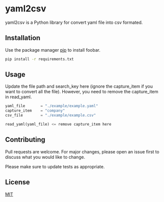 # yaml2csv

yaml2csv is a Python library for convert yaml file into csv formated.

## Installation

Use the package manager [pip](https://pip.pypa.io/en/stable/) to install foobar.

```bash
pip install -r requirements.txt
```

## Usage

Update the file path and search_key here (ignore the capture_item if you want to convert all the file). However, you need to remove the capture_item in read_yaml.
```python
yaml_file       = "./example/example.yaml"
capture_item    = "company"
csv_file        = "./example/example.csv"
```

```python
read_yaml(yaml_file) <= remove capture_item here
```

## Contributing

Pull requests are welcome. For major changes, please open an issue first
to discuss what you would like to change.

Please make sure to update tests as appropriate.

## License

[MIT](https://choosealicense.com/licenses/mit/)
